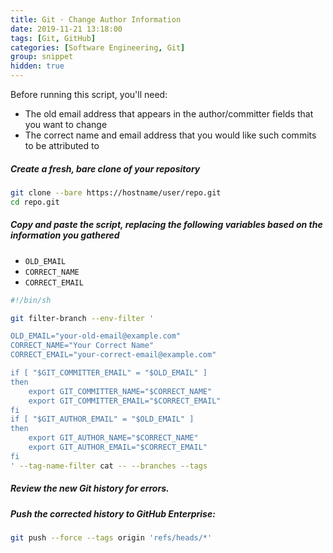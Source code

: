 ```yaml
---
title: Git · Change Author Information
date: 2019-11-21 13:18:00
tags: [Git, GitHub]
categories: [Software Engineering, Git]
group: snippet
hidden: true
---
```


Before running this script, you'll need:

- The old email address that appears in the author/committer fields that you want to change
- The correct name and email address that you would like such commits to be attributed to

<!-- more -->

##### Create a fresh, bare clone of your repository

```bash
git clone --bare https://hostname/user/repo.git
cd repo.git
```

##### Copy and paste the script, replacing the following variables based on the information you gathered

- `OLD_EMAIL`
- `CORRECT_NAME`
- `CORRECT_EMAIL`

```bash
#!/bin/sh

git filter-branch --env-filter '

OLD_EMAIL="your-old-email@example.com"
CORRECT_NAME="Your Correct Name"
CORRECT_EMAIL="your-correct-email@example.com"

if [ "$GIT_COMMITTER_EMAIL" = "$OLD_EMAIL" ]
then
    export GIT_COMMITTER_NAME="$CORRECT_NAME"
    export GIT_COMMITTER_EMAIL="$CORRECT_EMAIL"
fi
if [ "$GIT_AUTHOR_EMAIL" = "$OLD_EMAIL" ]
then
    export GIT_AUTHOR_NAME="$CORRECT_NAME"
    export GIT_AUTHOR_EMAIL="$CORRECT_EMAIL"
fi
' --tag-name-filter cat -- --branches --tags
```

##### Review the new Git history for errors.

##### Push the corrected history to GitHub Enterprise:

```bash
git push --force --tags origin 'refs/heads/*'
```